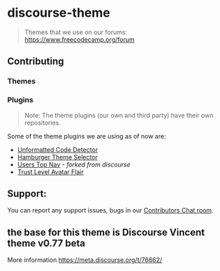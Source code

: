 # discourse-theme

> Themes that we use on our forums: https://www.freecodecamp.org/forum

## Contributing

### Themes

### Plugins

> Note: The theme plugins (our own and third party) have their own repositories.

Some of the theme plugins we are using as of now are:

- [Unformatted Code Detector](https://github.com/lionel-rowe/unformatted_code_detector)
- [Hamburger Theme Selector](https://github.com/discourse/discourse-hamburger-theme-selector)
- [Users Top Nav](https://github.com/freeCodeCamp/discourse-users-nav) - _forked from discourse_
- [Trust Level Avatar Flair](https://github.com/tshenry/discourse-trust-level-avatar-flair)

## Support:

You can report any support issues, bugs in our [Contributors Chat room](https://gitter.im/FreeCodeCamp/Contributors).

## the base for this theme is Discourse Vincent theme v0.77 beta

More information https://meta.discourse.org/t/76662/

